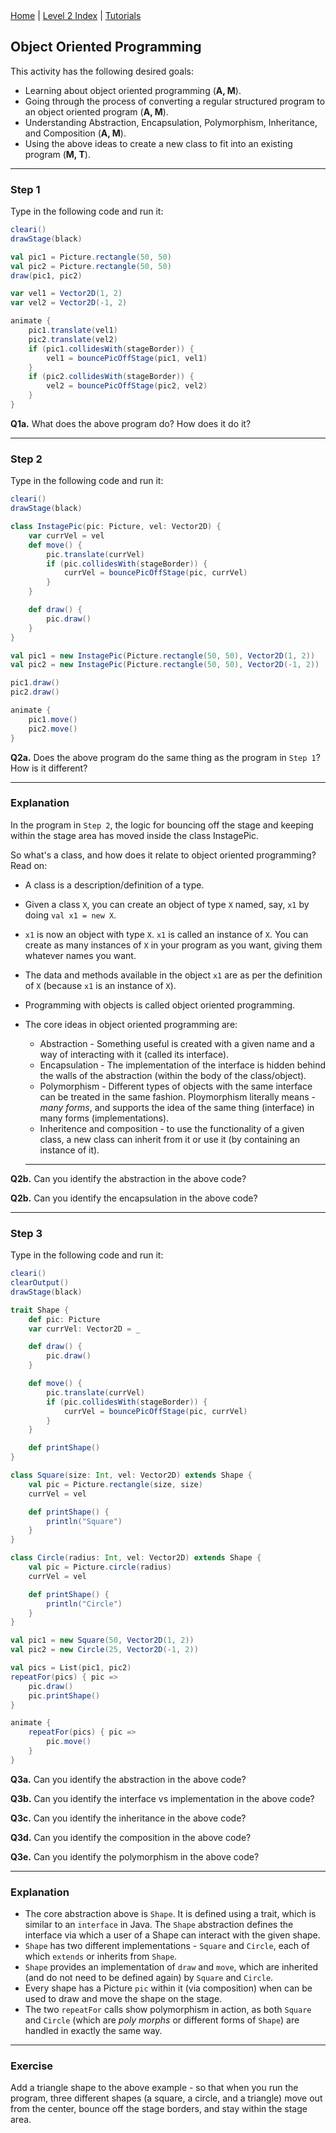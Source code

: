 <div class="nav">
  <a href="../../index.html">Home</a> | <a href="index.html">Level 2 Index</a> | <a href="../../tutorials-index.html">Tutorials</a>
</div>

## Object Oriented Programming

This activity has the following desired goals:
* Learning about object oriented programming (**A, M**).
* Going through the process of converting a regular structured program to an object oriented program (**A, M**).
* Understanding Abstraction, Encapsulation, Polymorphism, Inheritance, and Composition (**A, M**).
* Using the above ideas to create a new class to fit into an existing program  (**M, T**).

---

### Step 1

Type in the following code and run it:

```scala
cleari()
drawStage(black)

val pic1 = Picture.rectangle(50, 50)
val pic2 = Picture.rectangle(50, 50)
draw(pic1, pic2)

var vel1 = Vector2D(1, 2)
var vel2 = Vector2D(-1, 2)

animate {
    pic1.translate(vel1)
    pic2.translate(vel2)
    if (pic1.collidesWith(stageBorder)) {
        vel1 = bouncePicOffStage(pic1, vel1)
    }
    if (pic2.collidesWith(stageBorder)) {
        vel2 = bouncePicOffStage(pic2, vel2)
    }
}
```

**Q1a.** What does the above program do? How does it do it?

---

### Step 2

Type in the following code and run it:

```scala
cleari()
drawStage(black)

class InstagePic(pic: Picture, vel: Vector2D) {
    var currVel = vel
    def move() {
        pic.translate(currVel)
        if (pic.collidesWith(stageBorder)) {
            currVel = bouncePicOffStage(pic, currVel)
        }
    }

    def draw() {
        pic.draw()
    }
}

val pic1 = new InstagePic(Picture.rectangle(50, 50), Vector2D(1, 2))
val pic2 = new InstagePic(Picture.rectangle(50, 50), Vector2D(-1, 2))

pic1.draw()
pic2.draw()

animate {
    pic1.move()
    pic2.move()
}
```

**Q2a.** Does the above program do the same thing as the program in `Step 1`? How is it different?

---

### Explanation

In the program in `Step 2`, the logic for bouncing off the stage and keeping within the stage area has moved inside the class InstagePic.

So what's a class, and how does it relate to object oriented programming? Read on:

* A class is a description/definition of a type.
* Given a class `X`, you can create an object of type `X` named, say, `x1` by doing `val x1 = new X`.
* `x1` is now an object with type `X`. `x1` is called an instance of `X`. You can create as many instances of `X` in your program as you want, giving them whatever names you want.
* The data and methods available in the object `x1` are as per the definition of `X` (because `x1` is an instance of `X`).
* Programming with objects is called object oriented programming.
* The core ideas in object oriented programming are:
  * Abstraction - Something useful is created with a given name and a way of interacting with it (called its interface).
  * Encapsulation - The implementation of the interface is hidden behind the walls of the abstraction (within the body of the class/object).
  * Polymorphism - Different types of objects with the same interface can be treated in the same fashion. Ploymorphism literally means - *many forms*, and supports the idea of the same thing (interface) in many forms (implementations).
  * Inheritence and composition - to use the functionality of a given class, a new class can inherit from it or use it (by containing an instance of it).

  ---

**Q2b.** Can you identify the abstraction in the above code?

**Q2b.** Can you identify the encapsulation in the above code?

---

### Step 3

Type in the following code and run it:

```scala
cleari()
clearOutput()
drawStage(black)

trait Shape {
    def pic: Picture
    var currVel: Vector2D = _

    def draw() {
        pic.draw()
    }

    def move() {
        pic.translate(currVel)
        if (pic.collidesWith(stageBorder)) {
            currVel = bouncePicOffStage(pic, currVel)
        }
    }

    def printShape()
}

class Square(size: Int, vel: Vector2D) extends Shape {
    val pic = Picture.rectangle(size, size)
    currVel = vel

    def printShape() {
        println("Square")
    }
}

class Circle(radius: Int, vel: Vector2D) extends Shape {
    val pic = Picture.circle(radius)
    currVel = vel

    def printShape() {
        println("Circle")
    }
}

val pic1 = new Square(50, Vector2D(1, 2))
val pic2 = new Circle(25, Vector2D(-1, 2))

val pics = List(pic1, pic2)
repeatFor(pics) { pic =>
    pic.draw()
    pic.printShape()
}

animate {
    repeatFor(pics) { pic =>
        pic.move()
    }
}
```

**Q3a.** Can you identify the abstraction in the above code?

**Q3b.** Can you identify the interface vs implementation in the above code?

**Q3c.** Can you identify the inheritance in the above code?

**Q3d.** Can you identify the composition in the above code?

**Q3e.** Can you identify the polymorphism in the above code?

---

### Explanation

* The core abstraction above is `Shape`. It is defined using a trait, which is similar to an `interface` in Java. The `Shape` abstraction defines the interface via which a user of a Shape can interact with the given shape.
* `Shape` has two different implementations - `Square` and `Circle`, each of which `extends` or inherits from `Shape`.
* `Shape` provides an implementation of `draw` and `move`, which are inherited (and do not need to be defined again) by `Square` and `Circle`.
* Every shape has a Picture `pic` within it (via composition) when can be used to draw and move the shape on the stage.
* The two `repeatFor` calls show polymorphism in action, as both `Square` and `Circle` (which are *poly morphs* or different forms of `Shape`) are handled in exactly the same way.

--- 

### Exercise

Add a triangle shape to the above example - so that when you run the program, three different shapes (a square, a circle, and a triangle) move out from the center, bounce off the stage borders, and stay within the stage area.